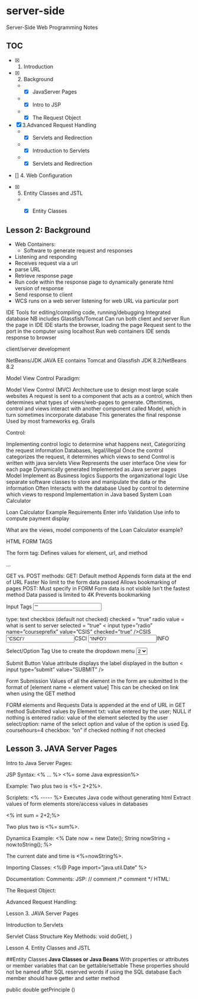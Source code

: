# server-side

Server-Side Web Programming Notes

## TOC
- [x] 1. Introduction
- [x] 2. Background
    - - [x] JavaServer Pages
    - - [x] Intro to JSP
    - - [x] The Request Object
- [x] 3.Advanced Request Handling
    - - [x] Servlets and Redirection
    - - [x] Introduction to Servlets
    - - [x] Servlets and Redirection
- [] 4. Web Configuration
- [x] 5. Entity Classes and JSTL
    - - [x] Entity Classes




## Lesson 2: Background

- Web Containers:
  - Software to generate request and responses
- Listening and responding
- Receives request via a url
- parse URL
- Retrieve response page
- Run code within the response page to dynamically generate html version of response
- Send response to client
- WCS runs on a web server listening for web URL via particular port

IDE
Tools for editing/compiling code, running/debugging
Integrated database
NB includes Glassfish/Tomcat
Can run both client and server
Run the page in IDE
IDE starts the browser, loading the page
Request sent to the port in the computer using localhost
Run web containers
IDE sends response to browser

client/server development

NetBeans/JDK
JAVA EE contains Tomcat and Glassfish
JDK 8.2/NetBeans 8.2







Model View Control Paradigm:

Model View Control (MVC)
Architecture use to design most large scale websites
A request is sent to a component that acts as a control, which then determines what types of views/web-pages to generate.
Oftentimes, control and views interact with another component called Model, which in turn sometimes incorporate database
This generates the final response
Used by most frameworks eg. Grails

Control:

Implementing control logic to determine what happens next,
Categorizing the request information
Databases, legal/illegal
Once the control categorizes the request, it determines which views to send
Control is written with java servlets
View
Represents the user interface
One view for each page
Dynamically generated
Implemented as Java server pages
Model
Implement as Business logics
Supports the organizational logic
Use separate software classes to store and manipulate the data or the information
Often Interacts with the database
Used by control to determine which views to respond
Implementation in Java based System
Loan Calculator


Loan Calculator Example
Requirements
Enter info
Validation
Use info to compute payment
display

What are the views, model components of the Loan Calculator example?


HTML FORM TAGS


The form tag:
	Defines values for element, url, and method
<form action =”” method=””>
…
</form>
GET vs. POST methods:
	GET:
Default method
Appends form data at the end of URL
Faster
No limit to the form data passed
Allows bookmarking of pages
	POST:
Must specify in FORM
Form data is not visible
Isn’t the fastest method
Data passed is limited to 4K
Prevents bookmarking

Input Tags
<input type=”” name=”” value=””>

type:
text
checkbox (default not checked)
checked = “true”
radio
value = what is sent to server
selected = “true”
< input type=”radio” name=”courseprefix” value=”CSIS” checked=”true” />CSIS
<input type=”radio” name=”courseprefix” value=”CSCI”/>CSCI
<input type=”radio” name=”courseprefix” value=”INFO”/>INFO


Select/Option Tag
	Use to create the dropdown menu
<Select name=”coursehours”>
	<option value=”1”>1</option>
	<option value=”2” selected=”true>2</option>	   //default selected
</select>

Submit Button
	Value attribute displays the label displayed in the button
	< input type=”submit” value=”SUBMIT” />

Form Submission
	Values of all the element in the form are submitted
		In the format of [element name = element value]
	This can be checked on link when using the GET method

FORM elements and Requests
	Data is appended at the end of URL in GET method
Submitted values by Element
txt: value entered by the user; NULL if nothing is entered
radio: value of the element selected by the user
select/option: name of the select option and value of the option is used
	Eg. coursehours=4
checkbox:
	“on” if checked
	nothing if not checked



## Lesson 3. JAVA Server Pages


Intro to Java Server Pages:

JSP Syntax:
	<% … %>
	<%= some Java expression%>

Example:
	Two plus two is <%= 2+2%>.

Scriplets:
	<%   -----  %>
Executes Java code without generating html
Extract values of form elements
store/access values in databases

<html>
<body>
<% int sum = 2+2;%>
<p>
Two plus two is <%= sum%>.
</p>
</body>
</html>






Dynamica Example:
<%
Date now = new Date();
String nowString = now.toString();
%>

<p>The current date and time is <%=nowString%>.</p>


Importing Classes:
<%@
Page import=”java.util.Date”
%>

Documentation:
Comments:
	JSP:
		// comment
		/* comment */
	HTML:
		<!-- comment -->



The Request Object:

Advanced Request Handling:




Lesson 3. JAVA Server Pages

Introduction to Servlets

Servlet Class Structure
	Key Methods:
		void doGet(, )




Lesson 4. Entity Classes and JSTL

##Entity Classes
**Java Classes or Java Beans**
With properties or attributes or member variables that can be gettable/settable
These properties should not be named after SQL reserved words if using the SQL database
Each member should have getter and setter method

public double getPrinciple ()
